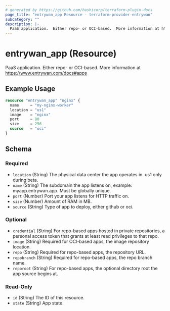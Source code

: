 ```yaml
---
# generated by https://github.com/hashicorp/terraform-plugin-docs
page_title: "entrywan_app Resource - terraform-provider-entrywan"
subcategory: ""
description: |-
  PaaS application.  Either repo- or OCI-based.  More information at https://www.entrywan.com/docs#apps
---
```


# entrywan_app (Resource)

PaaS application.  Either repo- or OCI-based.  More information at https://www.entrywan.com/docs#apps

## Example Usage

```terraform
resource "entrywan_app" "nginx" {
  name     = "my-nginx-worker"
  location = "us1"
  image    = "nginx"
  port     = 80
  size     = 256
  source   = "oci"
}
```

<!-- schema generated by tfplugindocs -->
## Schema

### Required

- `location` (String) The physical data center the app operates in.  us1 only during beta.
- `name` (String) The subdomain the app listens on, example: myapp.entrywan.app.  Must be globally unique.
- `port` (Number) Port your app listens for HTTP traffic on.
- `size` (Number) Amount of RAM in MB.
- `source` (String) Type of app to deploy, either github or oci.

### Optional

- `credential` (String) For repo-based apps hosted in private repositories, a personal access token that grants at least read privileges to that repo.
- `image` (String) Required for OCI-based apps, the image repository location.
- `repo` (String) Required for repo-based apps, the repository URL.
- `repobranch` (String) Required for repo-based apps, the repo branch name.
- `reporoot` (String) For repo-based apps, the optional directory root the app source begins at.

### Read-Only

- `id` (String) The ID of this resource.
- `state` (String) App state.
